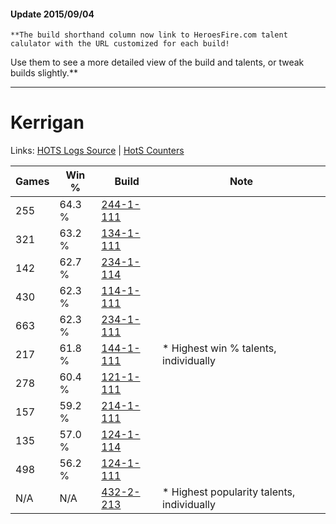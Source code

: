 #### Update 2015/09/04
    **The build shorthand column now link to HeroesFire.com talent calulator with the URL customized for each build!  
Use them to see a more detailed view of the build and talents, or tweak builds slightly.**

***

# Kerrigan

Links: [HOTS Logs Source](https://www.hotslogs.com/Sitewide/HeroDetails?Hero=Kerrigan) | [HotS Counters](http://hotscounters.com/#/hero/Kerrigan)

Games  | Win %  | Build     | Note
-----  | -----  | -----     | ----
255    | 64.3 % | [244-1-111](http://www.heroesfire.com/hots/talent-calculator/kerrigan#lTON) | 
321    | 63.2 % | [134-1-111](http://www.heroesfire.com/hots/talent-calculator/kerrigan#hGqt) | 
142    | 62.7 % | [234-1-114](http://www.heroesfire.com/hots/talent-calculator/kerrigan#l4zw) | 
430    | 62.3 % | [114-1-111](http://www.heroesfire.com/hots/talent-calculator/kerrigan#gV_t) | 
663    | 62.3 % | [234-1-111](http://www.heroesfire.com/hots/talent-calculator/kerrigan#l4zt) | 
217    | 61.8 % | [144-1-111](http://www.heroesfire.com/hots/talent-calculator/kerrigan#hfFN) | * Highest win % talents, individually
278    | 60.4 % | [121-1-111](http://www.heroesfire.com/hots/talent-calculator/kerrigan#gn5d) | 
157    | 59.2 % | [214-1-111](http://www.heroesfire.com/hots/talent-calculator/kerrigan#kK8t) | 
135    | 57.0 % | [124-1-114](http://www.heroesfire.com/hots/talent-calculator/kerrigan#guQQ) | 
498    | 56.2 % | [124-1-111](http://www.heroesfire.com/hots/talent-calculator/kerrigan#guQN) | 
N/A    | N/A    | [432-2-213](http://www.heroesfire.com/hots/talent-calculator/kerrigan#seeb) | * Highest popularity talents, individually
